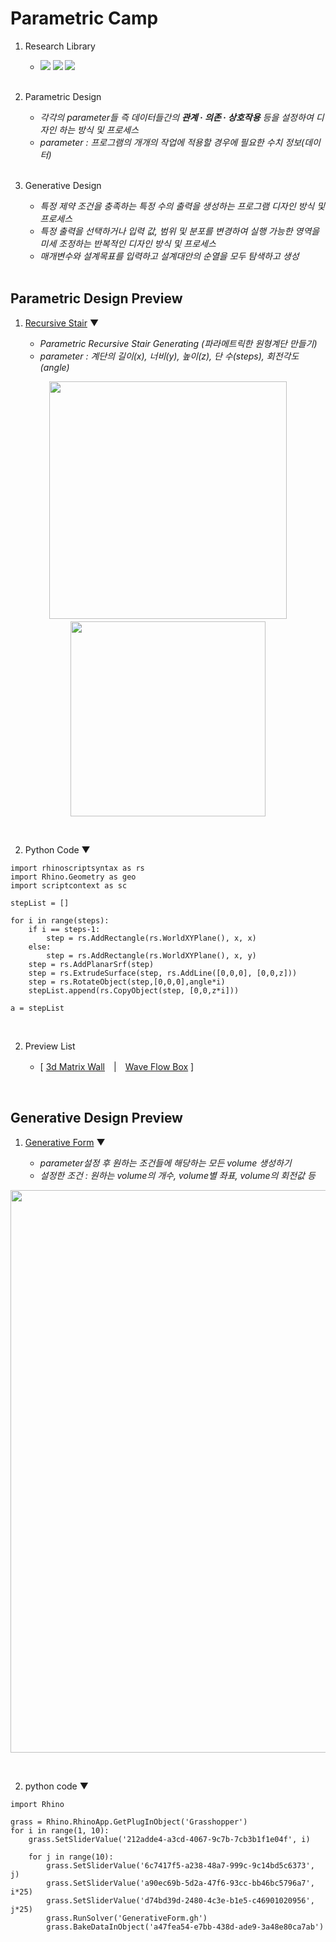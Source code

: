 # Parametric Camp<br>

1. Research Library<br>

   - <img src="https://img.shields.io/badge/rhino-2d2f34?style=for-the-badge&logo=rhinoceros&logoColor=white"/> <img src="https://img.shields.io/badge/rhinoscriptsyntax-2d2f34?style=for-the-badge&logo=rhinoceros&logoColor=white"/> <img src="https://img.shields.io/badge/ghpythonlib-2d2f34?style=for-the-badge&logo=rhinoceros&logoColor=white"/><br><br>
   
   
2. Parametric Design<br>
   - _각각의 parameter들 즉 데이터들간의 **관계 · 의존 · 상호작용** 등을 설정하여 디자인 하는 방식 및 프로세스_
   - _parameter : 프로그램의 개개의 작업에 적용할 경우에 필요한 수치 정보(데이터)_<br><br>


3. Generative Design<br>
   - _특정 제약 조건을 충족하는 특정 수의 출력을 생성하는 프로그램 디자인 방식 및 프로세스_
   - _특정 출력을 선택하거나 입력 값, 범위 및 분포를 변경하여 실행 가능한 영역을 미세 조정하는 반복적인 디자인 방식 및 프로세스_
   - _매개변수와 설계목표를 입력하고 설계대안의 순열을 모두 탐색하고 생성_<br><br>


## Parametric Design Preview
1. [Recursive Stair](https://github.com/PARKCHEOLHEE-lab/ParametricCamp/tree/master/04.rsExercise/RecursiveStair) ▼<br>

   - _Parametric Recursive Stair Generating (파라메트릭한 원형계단 만들기)_
   - _parameter : 계단의 길이(x), 너비(y), 높이(z), 단 수(steps), 회전각도(angle)_
<p align="center"><a href='https://ifh.cc/v-chGKXl' target='_blank'><img src='https://ifh.cc/g/chGKXl.gif' border='0' width="380px"></a>　<a href='https://ifh.cc/v-JBVajY' target='_blank'><img src='https://ifh.cc/g/JBVajY.png' border='0' width="312px"></a></p><br>
   
2. Python Code ▼
  ```
  import rhinoscriptsyntax as rs
  import Rhino.Geometry as geo
  import scriptcontext as sc

  stepList = []

  for i in range(steps):
      if i == steps-1:
          step = rs.AddRectangle(rs.WorldXYPlane(), x, x)
      else:
          step = rs.AddRectangle(rs.WorldXYPlane(), x, y)
      step = rs.AddPlanarSrf(step)
      step = rs.ExtrudeSurface(step, rs.AddLine([0,0,0], [0,0,z]))
      step = rs.RotateObject(step,[0,0,0],angle*i)
      stepList.append(rs.CopyObject(step, [0,0,z*i]))

  a = stepList
   ```
   
<br>

2. Preview List

   - [ [3d Matrix Wall](https://github.com/PARKCHEOLHEE-lab/ParametricCamp/tree/master/04.rsExercise/3dMatrixWall)　|　[Wave Flow Box](https://github.com/PARKCHEOLHEE-lab/ParametricCamp/blob/master/04.rsExercise/WaveFlowBox/README.md) ]
 
<br>

## Generative Design Preview
1. [Generative Form](https://github.com/PARKCHEOLHEE-lab/ParametricCamp/tree/master/03.rsApplication/GenerativeForm) ▼<br>

   - _parameter설정 후 원하는 조건들에 해당하는 모든 volume 생성하기_
   - _설정한 조건 : 원하는 volume의 개수, volume별 좌표, volume의 회전값 등_
<p align="center"><img src='https://user-images.githubusercontent.com/83874157/126615653-6375512c-5b3c-42d3-9887-e6a8f6f2986e.gif' border='0' width="900px"></a></p><br>

2. python code ▼
```
import Rhino

grass = Rhino.RhinoApp.GetPlugInObject('Grasshopper')
for i in range(1, 10):
    grass.SetSliderValue('212adde4-a3cd-4067-9c7b-7cb3b1f1e04f', i)
    
    for j in range(10):
        grass.SetSliderValue('6c7417f5-a238-48a7-999c-9c14bd5c6373', j)
        grass.SetSliderValue('a90ec69b-5d2a-47f6-93cc-bb46bc5796a7', i*25)
        grass.SetSliderValue('d74bd39d-2480-4c3e-b1e5-c46901020956', j*25)
        grass.RunSolver('GenerativeForm.gh')
        grass.BakeDataInObject('a47fea54-e7bb-438d-ade9-3a48e80ca7ab')
```

   
